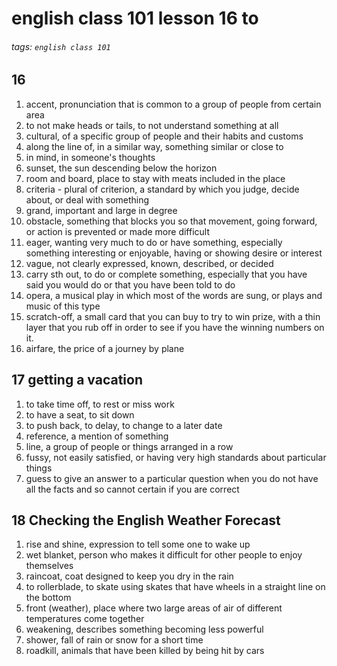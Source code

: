 # english class 101 lesson 16 to
###### tags: `english class 101`

## 16
1. accent, pronunciation that is common to a group of people from certain area
2. to not make heads or tails, to not understand something at all
3. cultural, of a specific group of people and their habits and customs
4. along the line of, in a similar way, something similar or close to
5. in mind, in someone's thoughts
6. sunset, the sun descending below the horizon
7. room and board, place to stay with meats included in the place
8. criteria - plural of criterion, a standard by which you judge, decide about, or deal with something
9. grand, important and large in degree
10. obstacle, something that blocks you so that movement, going forward, or action is prevented or made more difficult
11. eager, wanting very much to do or have something, especially something interesting or enjoyable, having or showing desire or interest
12. vague, not clearly expressed, known, described, or decided
13. carry sth out, to do or complete something, especially that you have said you would do or that you have been told to do
14. opera, a musical play in which most of the words are sung, or plays and music of this type
15. scratch-off, a small card that you can buy to try to win prize, with a thin layer that you rub off in order to see if you have the winning numbers on it.
16. airfare, the price of a journey by plane

## 17 getting a vacation
1. to take time off, to rest or miss work
2. to have a seat, to sit down
3. to push back, to delay, to change to a later date
4. reference, a mention of something
5. line, a group of people or things arranged in a row
6. fussy, not easily satisfied, or having very high standards about particular things
7. guess to give an answer to a particular question when you do not have all the facts and so cannot certain if you are correct

## 18 Checking the English Weather Forecast
1. rise and shine, expression to tell some one to wake up
2. wet blanket, person who makes it difficult for other people to enjoy themselves
3. raincoat, coat designed to keep you dry in the rain
4. to rollerblade, to skate using skates that have wheels in a straight line on the bottom
5. front (weather), place where two large areas of air of different temperatures come together
6. weakening, describes something becoming less powerful
7. shower, fall of rain or snow for a short time
8. roadkill, animals that have been killed by being hit by cars
